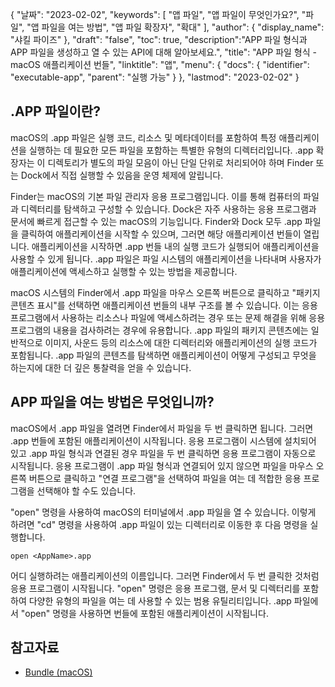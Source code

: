 {
"날짜": "2023-02-02",
  "keywords": [
"앱 파일",
"앱 파일이 무엇인가요?",
"파일",
"앱 파일을 여는 방법",
"앱 파일 확장자",
"확대"
],
  "author": {
"display_name": "샤킬 파이즈"
},
"draft": "false",
"toc": true,
  "description":"APP 파일 형식과 APP 파일을 생성하고 열 수 있는 API에 대해 알아보세요.",
"title": "APP 파일 형식 - macOS 애플리케이션 번들",
"linktitle": "앱",
  "menu": {
    "docs": {
      "identifier": "executable-app",
"parent": "실행 가능"
}
},
"lastmod": "2023-02-02"
}

## .APP 파일이란?

macOS의 .app 파일은 실행 코드, 리소스 및 메타데이터를 포함하여 특정 애플리케이션을 실행하는 데 필요한 모든 파일을 포함하는 특별한 유형의 디렉터리입니다. .app 확장자는 이 디렉토리가 별도의 파일 모음이 아닌 단일 단위로 처리되어야 하며 Finder 또는 Dock에서 직접 실행할 수 있음을 운영 체제에 알립니다.

Finder는 macOS의 기본 파일 관리자 응용 프로그램입니다. 이를 통해 컴퓨터의 파일과 디렉터리를 탐색하고 구성할 수 있습니다. Dock은 자주 사용하는 응용 프로그램과 문서에 빠르게 접근할 수 있는 macOS의 기능입니다. Finder와 Dock 모두 .app 파일을 클릭하여 애플리케이션을 시작할 수 있으며, 그러면 해당 애플리케이션 번들이 열립니다. 애플리케이션을 시작하면 .app 번들 내의 실행 코드가 실행되어 애플리케이션을 사용할 수 있게 됩니다. .app 파일은 파일 시스템의 애플리케이션을 나타내며 사용자가 애플리케이션에 액세스하고 실행할 수 있는 방법을 제공합니다.

macOS 시스템의 Finder에서 .app 파일을 마우스 오른쪽 버튼으로 클릭하고 "패키지 콘텐츠 표시"를 선택하면 애플리케이션 번들의 내부 구조를 볼 수 있습니다. 이는 응용 프로그램에서 사용하는 리소스나 파일에 액세스하려는 경우 또는 문제 해결을 위해 응용 프로그램의 내용을 검사하려는 경우에 유용합니다. .app 파일의 패키지 콘텐츠에는 일반적으로 이미지, 사운드 등의 리소스에 대한 디렉터리와 애플리케이션의 실행 코드가 포함됩니다. .app 파일의 콘텐츠를 탐색하면 애플리케이션이 어떻게 구성되고 무엇을 하는지에 대한 더 깊은 통찰력을 얻을 수 있습니다.

## APP 파일을 여는 방법은 무엇입니까?

macOS에서 .app 파일을 열려면 Finder에서 파일을 두 번 클릭하면 됩니다. 그러면 .app 번들에 포함된 애플리케이션이 시작됩니다. 응용 프로그램이 시스템에 설치되어 있고 .app 파일 형식과 연결된 경우 파일을 두 번 클릭하면 응용 프로그램이 자동으로 시작됩니다. 응용 프로그램이 .app 파일 형식과 연결되어 있지 않으면 파일을 마우스 오른쪽 버튼으로 클릭하고 "연결 프로그램"을 선택하여 파일을 여는 데 적합한 응용 프로그램을 선택해야 할 수도 있습니다.

"open" 명령을 사용하여 macOS의 터미널에서 .app 파일을 열 수 있습니다. 이렇게 하려면 "cd" 명령을 사용하여 .app 파일이 있는 디렉터리로 이동한 후 다음 명령을 실행합니다.

```
open <AppName>.app 
```

어디<AppName> 실행하려는 애플리케이션의 이름입니다. 그러면 Finder에서 두 번 클릭한 것처럼 응용 프로그램이 시작됩니다. "open" 명령은 응용 프로그램, 문서 및 디렉터리를 포함하여 다양한 유형의 파일을 여는 데 사용할 수 있는 범용 유틸리티입니다. .app 파일에서 "open" 명령을 사용하면 번들에 포함된 애플리케이션이 시작됩니다.

## 참고자료
* [Bundle (macOS)](https://en.wikipedia.org/wiki/Bundle_(macOS))
